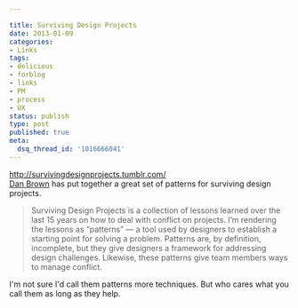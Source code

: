 ```yaml
---

title: Surviving Design Projects
date: 2013-01-09
categories:
- Links
tags:
- delicious
- forblog
- links
- PM
- process
- UX
status: publish
type: post
published: true
meta:
  dsq_thread_id: '1016666041'
---
```

<p><a href="http://survivingdesignprojects.tumblr.com/">http://survivingdesignprojects.tumblr.com/</a><br />
<a href="http://blog.greenonions.com/">Dan Brown</a> has put together a great set of patterns for surviving design projects.</p>

<blockquote>
  <p>Surviving Design Projects is a collection of lessons learned over the last 15 years on how to deal with conflict on projects. I’m rendering the lessons as “patterns” — a tool used by designers to establish a starting point for solving a problem. Patterns are, by definition, incomplete, but they give designers a framework for addressing design challenges. Likewise, these patterns give team members ways to manage conflict.</p>
</blockquote>

<p>I'm not sure I'd call them patterns more techniques. But who cares what you call them as long as they help.</p>
